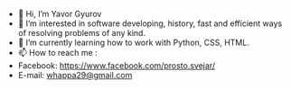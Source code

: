 - 👋 Hi, I’m Yavor Gyurov
- 👀 I’m interested in software developing, history, fast and efficient ways of resolving problems of any kind.
- 🌱 I’m currently learning how to work with Python, CSS, HTML.
- 📫 How to reach me :
- Facebook: https://www.facebook.com/prosto.svejar/
- E-mail: whappa29@gmail.com

<!---
yavor2211/yavor2211 is a ✨ special ✨ repository because its `README.md` (this file) appears on your GitHub profile.
You can click the Preview link to take a look at your changes.
--->

